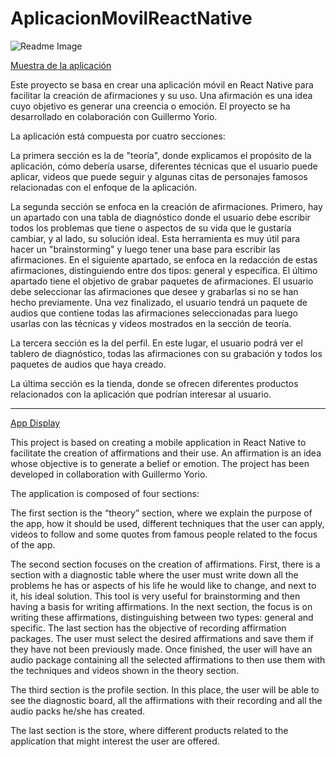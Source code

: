 # AplicacionMovilReactNative
![Readme Image](https://github.com/RobertoYorio/AplicacionMovilReactNative/blob/main/Readme%20Image.PNG)

[Muestra de la aplicación](https://drive.google.com/file/d/18Rq3rLU8duheRXYz-WxfBWDuLEk10_-u/view?usp=sharing)

Este proyecto se basa en crear una aplicación móvil en React Native para facilitar la creación de afirmaciones y su uso. Una afirmación es una idea cuyo objetivo es generar una creencia o emoción. El proyecto se ha desarrollado en colaboración con Guillermo Yorio.

La aplicación está compuesta por cuatro secciones:

La primera sección es la de "teoría", donde explicamos el propósito de la aplicación, cómo debería usarse, diferentes técnicas que el usuario puede aplicar, videos que puede seguir y algunas citas de personajes famosos relacionadas con el enfoque de la aplicación.

La segunda sección se enfoca en la creación de afirmaciones. Primero, hay un apartado con una tabla de diagnóstico donde el usuario debe escribir todos los problemas que tiene o aspectos de su vida que le gustaría cambiar, y al lado, su solución ideal. Esta herramienta es muy útil para hacer un "brainstorming" y luego tener una base para escribir las afirmaciones. En el siguiente apartado, se enfoca en la redacción de estas afirmaciones, distinguiendo entre dos tipos: general y específica. El último apartado tiene el objetivo de grabar paquetes de afirmaciones. El usuario debe seleccionar las afirmaciones que desee y grabarlas si no se han hecho previamente. Una vez finalizado, el usuario tendrá un paquete de audios que contiene todas las afirmaciones seleccionadas para luego usarlas con las técnicas y videos mostrados en la sección de teoría.

La tercera sección es la del perfil. En este lugar, el usuario podrá ver el tablero de diagnóstico, todas las afirmaciones con su grabación y todos los paquetes de audios que haya creado.

La última sección es la tienda, donde se ofrecen diferentes productos relacionados con la aplicación que podrían interesar al usuario.

-------------------------------------------------------------------------------------------------

[App Display](https://drive.google.com/file/d/18Rq3rLU8duheRXYz-WxfBWDuLEk10_-u/view?usp=sharing)

This project is based on creating a mobile application in React Native to facilitate the creation of affirmations and their use. An affirmation is an idea whose objective is to generate a belief or emotion. The project has been developed in collaboration with Guillermo Yorio.

The application is composed of four sections:

The first section is the “theory” section, where we explain the purpose of the app, how it should be used, different techniques that the user can apply, videos to follow and some quotes from famous people related to the focus of the app.

The second section focuses on the creation of affirmations. First, there is a section with a diagnostic table where the user must write down all the problems he has or aspects of his life he would like to change, and next to it, his ideal solution. This tool is very useful for brainstorming and then having a basis for writing affirmations. In the next section, the focus is on writing these affirmations, distinguishing between two types: general and specific. The last section has the objective of recording affirmation packages. The user must select the desired affirmations and save them if they have not been previously made. Once finished, the user will have an audio package containing all the selected affirmations to then use them with the techniques and videos shown in the theory section.

The third section is the profile section. In this place, the user will be able to see the diagnostic board, all the affirmations with their recording and all the audio packs he/she has created.

The last section is the store, where different products related to the application that might interest the user are offered.
